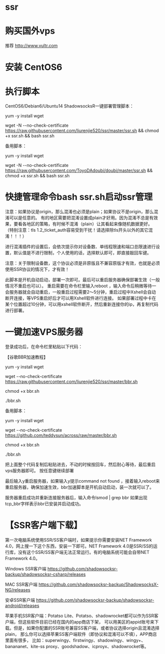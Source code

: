 # ssr


# 购买国外vps
推荐 http://www.vultr.com
 
# 安装 CentOS6

# 执行脚本
 CentOS6/Debian6/Ubuntu14 ShadowsocksR一键部署管理脚本：
 
yum -y install wget

wget -N --no-check-certificate https://raw.githubusercontent.com/liurenjie520/ssr/master/ssr.sh && chmod +x ssr.sh && bash ssr.sh
 
 
备用脚本： 
 

yum -y install wget

wget -N --no-check-certificate https://raw.githubusercontent.com/ToyoDAdoubi/doubi/master/ssr.sh && chmod +x ssr.sh && bash ssr.sh




# 快捷管理命令bash ssr.sh启动ssr管理


注意：如果协议是origin，那么混淆也必须是plain；如果协议不是origin，那么混淆可以是任意的。
有的地区需要把混淆设置成plain才好用。因为混淆不总是有效果，要看各地区的策略，有时候不混淆（plain）让其看起来像随机数据更好。
（特别注意：tls 1.2_ticket_auth容易受到干扰！请选择除tls开头以外的其它混淆！！！）



进行混淆插件的设置后，会依次提示你对设备数、单线程限速和端口总限速进行设置，默认值是不进行限制，个人使用的话，选择默认即可，即直接敲回车键。

注意：关于限制设备数，这个协议必须是非原版且不兼容原版才有效，也就是必须使用SSR协议的情况下，才有效！


此脚本是开机自动启动，部署一次即可。最后可以重启服务器确保部署生效（一般情况不重启也可以）。
重启需要在命令栏里输入reboot ，输入命令后稍微等待一会服务器就会自动重启，一般重启过程需要2～5分钟，重启过程中Xshell会自动断开连接，等VPS重启好后才可以用Xshell软件进行连接。
如果部署过程中卡在某个位置超过10分钟，可以用xshell软件断开，然后重新连接你的ip，再复制代码进行部署。


# 一键加速VPS服务器

登录成功后，在命令栏里粘贴以下代码：

【谷歌BBR加速教程】

yum -y install wget

wget --no-check-certificate https://raw.githubusercontent.com/liurenjie520/ssr/master/bbr.sh

chmod +x bbr.sh

./bbr.sh


备用脚本：

yum -y install wget

wget --no-check-certificate https://github.com/teddysun/across/raw/master/bbr.sh

chmod +x bbr.sh

./bbr.sh

把上面整个代码复制后粘贴进去，不动的时候按回车，然后耐心等待，最后重启vps服务器即可。
按任意键继续部署

最后输入y重启服务器，如果输入y提示command not found ，接着输入reboot来重启服务器，确保加速生效，bbr加速脚本是开机自动启动，装一次就可以了。


服务器重启成功并重新连接服务器后，输入命令lsmod | grep bbr 如果出现tcp_bbr字样表示bbr已安装并启动成功。




# 【SSR客户端下载】

第一次电脑系统使用SSR/SS客户端时，如果提示你需要安装NET Framework 4.0，网上搜一下这个东西，安装一下即可。NET Framework 4.0是SSR/SS的运行库，没有这个SSR/SS客户端无法正常运行。有的电脑系统可能会自带NET Framework 4.0。

Windows SSR客户端 https://github.com/shadowsocksr-backup/shadowsocksr-csharp/releases

MAC SSR客户端 https://github.com/shadowsocksr-backup/ShadowsocksX-NG/releases

安卓SSR客户端 https://github.com/shadowsocksr-backup/shadowsocksr-android/releases

苹果手机SSR客户端：Potatso Lite、Potatso、shadowrocket都可以作为SSR客户端，但这些软件目前已经在国内的app商店下架，
可以用美区的appid账号来下载。但是，如果你配置的SSR账号兼容SS客户端，或者协议选择origin且混淆选择plain，
那么你可以选择苹果SS客户端软件（即协议和混淆可以不填），APP商店里面有很多，
比如：superwingy、firstwingy、shadowingy、wingy+、banananet、kite-ss proxy、goodshadow、icproyx、shadowrocket等。
